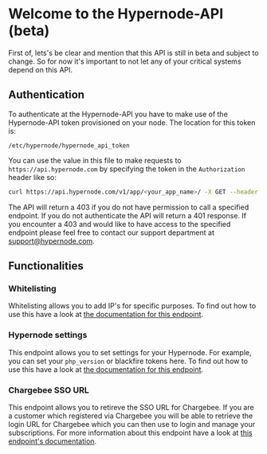 # Welcome to the Hypernode-API (beta)
First of, lets's be clear and mention that this API is still in beta and subject to change. So for now it's important 
to not let any of your critical systems depend on this API.

## Authentication
To authenticate at the Hypernode-API you have to make use of the Hypernode-API token provisioned on your node. The 
location for this token is:
 ```
 /etc/hypernode/hypernode_api_token
 ```
You can use the value in this file to make requests
to `https://api.hypernode.com` by specifying the token in the `Authorization` header like so:
```bash
curl https://api.hypernode.com/v1/app/<your_app_name>/ -X GET --header "Authorization: Token <your_hypernode_api_token>"
```
The API will return a 403 if you do not have permission to call a specified endpoint. If you do not authenticate the API
will return a 401 response. If you encounter a 403 and would like to have access to the specified endpoint please feel 
free to contact our support department at support@hypernode.com.

## Functionalities
### Whitelisting
Whitelisting allows you to add IP's for specific purposes. To find out how to use this have a look at [the documentation
for this endpoint](/Documentation/hypernode-api/whitelisting/README.md).

### Hypernode settings
This endpoint allows you to set settings for your Hypernode. For example, you can set your `php_version` or blackfire
tokens here. To find out how to use this have a look at [the documentation for this endpoint](
/Documentation/hypernode-api/settings/README.md).

### Chargebee SSO URL
This endpoint allows you to retireve the SSO URL for Chargebee. If you are a customer which registered via Chargebee you
will be able to retrieve the login URL for Chargebee which you can then use to login and manage your subscriptions.
For more information about this endpoint have a look at [this endpoint's documentation](
/Documentation/hypernode-api/chargebee/SSO/README.md).
